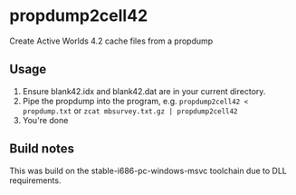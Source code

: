 # propdump2cell42
Create Active Worlds 4.2 cache files from a propdump

## Usage
1. Ensure blank42.idx and blank42.dat are in your current directory.
1. Pipe the propdump into the program, e.g. `propdump2cell42 < propdump.txt` or `zcat mbsurvey.txt.gz | propdump2cell42`
1. You're done

## Build notes

This was build on the stable-i686-pc-windows-msvc toolchain due to DLL requirements.
